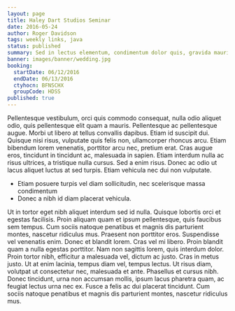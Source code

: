 ```yaml
---
layout: page
title: Haley Dart Studios Seminar
date: 2016-05-24
author: Roger Davidson
tags: weekly links, java
status: published
summary: Sed in lectus elementum, condimentum dolor quis, gravida mauris. Nulla.
banner: images/banner/wedding.jpg
booking:
  startDate: 06/12/2016
  endDate: 06/13/2016
  ctyhocn: BFNSCHX
  groupCode: HDSS
published: true
---
```

Pellentesque vestibulum, orci quis commodo consequat, nulla odio aliquet odio, quis pellentesque elit quam a mauris. Pellentesque ac pellentesque augue. Morbi ut libero at tellus convallis dapibus. Etiam id suscipit dui. Quisque nisi risus, vulputate quis felis non, ullamcorper rhoncus arcu. Etiam bibendum lorem venenatis, porttitor arcu nec, pretium erat. Cras augue eros, tincidunt in tincidunt ac, malesuada in sapien. Etiam interdum nulla ac risus ultrices, a tristique nulla cursus. Sed a enim risus. Donec ac odio ut lacus aliquet luctus at sed turpis. Etiam vehicula nec dui non vulputate.

* Etiam posuere turpis vel diam sollicitudin, nec scelerisque massa condimentum
* Donec a nibh id diam placerat vehicula.

Ut in tortor eget nibh aliquet interdum sed id nulla. Quisque lobortis orci et egestas facilisis. Proin aliquam quam et ipsum pellentesque, quis faucibus sem tempus. Cum sociis natoque penatibus et magnis dis parturient montes, nascetur ridiculus mus. Praesent non porttitor eros. Suspendisse vel venenatis enim. Donec et blandit lorem.
Cras vel mi libero. Proin blandit quam a nulla egestas porttitor. Nam non sagittis lorem, quis interdum dolor. Proin tortor nibh, efficitur a malesuada vel, dictum ac justo. Cras in metus justo. Ut at enim lacinia, tempus diam vel, tempus lectus. Ut risus diam, volutpat ut consectetur nec, malesuada et ante. Phasellus et cursus nibh. Donec tincidunt, urna non accumsan mollis, ipsum lacus pharetra quam, ac feugiat lectus urna nec ex. Fusce a felis ac dui placerat tincidunt. Cum sociis natoque penatibus et magnis dis parturient montes, nascetur ridiculus mus.
